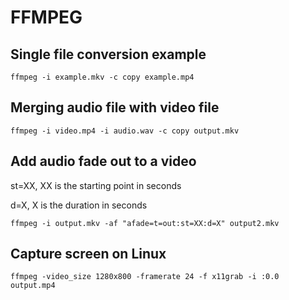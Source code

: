 # FFMPEG

## Single file conversion example

    ffmpeg -i example.mkv -c copy example.mp4

## Merging audio file with video file

    ffmpeg -i video.mp4 -i audio.wav -c copy output.mkv
    
## Add audio fade out to a video
    
st=XX, XX is the starting point in seconds

d=X, X is the duration in seconds

    ffmpeg -i output.mkv -af "afade=t=out:st=XX:d=X" output2.mkv
    
## Capture screen on Linux

    ffmpeg -video_size 1280x800 -framerate 24 -f x11grab -i :0.0 output.mp4
